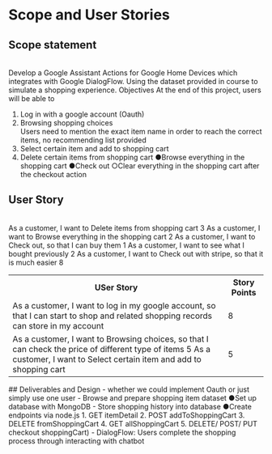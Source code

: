 # Scope   and   User   Stories 

## Scope statement 
<br>Develop a Google Assistant Actions for Google Home Devices which integrates with Google DialogFlow. Using the dataset provided in course to simulate a shopping experience. Objectives At the end of this project, users will be able to 
1. Log in with a google account (Oauth)
2. Browsing shopping choices 
<br>Users need to mention the exact item name in order to reach the correct items, no recommending list provided 
3. Select certain item and add to shopping cart 
4. Delete certain items from shopping cart ●Browse everything in the shopping cart ●Check out ○Clear everything in the shopping cart after the checkout action 

## User Story 
<br>
<table>
    <tr>
        <th>USer Story</th>
        <th>Story Points</th>
    </tr>
    <tr>
        <td>As a customer, I want to log in my google account, so that I can start to shop and related shopping records can store in my account</td>
        <td>8</td>
    </tr>        
    <tr>
        <td>As a customer, I want to Browsing choices, so that I can check the price of different type of items 5 As a customer, I want to Select certain item and add to shopping cart</td> 
        <td>5</td>
    </tr> As a customer, I want to Delete items from shopping cart 3 As a customer, I want to Browse everything in the shopping cart 2 As a customer, I want to Check out, so that I can buy them 1 As a customer, I want to see what I bought previously 2 As a customer, I want to Check out with stripe, so that it is much easier 8 
</table>
## Deliverables and Design
 - whether we could implement Oauth or just simply use one user 
 - Browse and prepare shopping item dataset ●Set up database with MongoDB
 - Store shopping history into database ●Create endpoints via node.js  
 1. GET itemDetail 
 2. POST addToShoppingCart 
 3. DELETE fromShoppingCart 
 4. GET allShoppingCart 
 5. DELETE/ POST/ PUT checkout shoppingCart) 
 - DialogFlow: Users complete the shopping process through interacting with chatbot 
<br>
